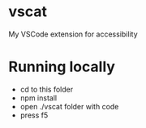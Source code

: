 # vscat
My VSCode extension for accessibility

# Running locally
* cd to this folder
* npm install
* open ./vscat folder with code
* press f5

